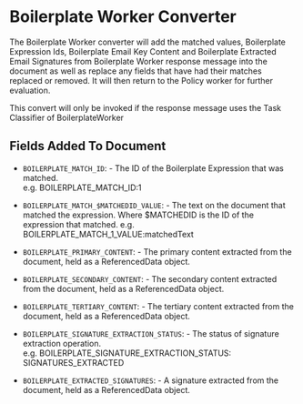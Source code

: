 # Boilerplate Worker Converter

The Boilerplate Worker converter will add the matched values, Boilerplate Expression Ids, Boilerplate Email Key Content and Boilerplate Extracted Email Signatures from Boilerplate Worker response message into the 
document as well as replace any fields that have had their matches replaced or removed. It will then return to the Policy worker for further evaluation.

This convert will only be invoked if the response message uses the Task Classifier of BoilerplateWorker

## Fields Added To Document

*   `BOILERPLATE_MATCH_ID`:  - The ID of the Boilerplate Expression that was matched.  
    e.g. BOILERPLATE\_MATCH\_ID:1

*   `BOILERPLATE_MATCH_$MATCHEDID_VALUE`: - The text on the document that matched the expression. Where $MATCHEDID is the ID of the expression that matched.
    e.g. BOILERPLATE\_MATCH\_1\_VALUE:matchedText

*   `BOILERPLATE_PRIMARY_CONTENT`: - The primary content extracted from the document, held as a ReferencedData object.

*   `BOILERPLATE_SECONDARY_CONTENT`: - The secondary content extracted from the document, held as a ReferencedData object.

*   `BOILERPLATE_TERTIARY_CONTENT`: - The tertiary content extracted from the document, held as a ReferencedData object.

*   `BOILERPLATE_SIGNATURE_EXTRACTION_STATUS`: - The status of signature extraction operation.  
    e.g. BOILERPLATE\_SIGNATURE\_EXTRACTION\_STATUS: SIGNATURES_EXTRACTED

*   `BOILERPLATE_EXTRACTED_SIGNATURES`: - A signature extracted from the document, held as a ReferencedData object.